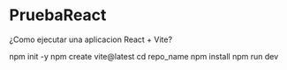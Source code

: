 # PruebaReact
¿Como ejecutar una aplicacion React + Vite?

npm init -y
npm create vite@latest
cd repo_name
npm install
npm run dev
